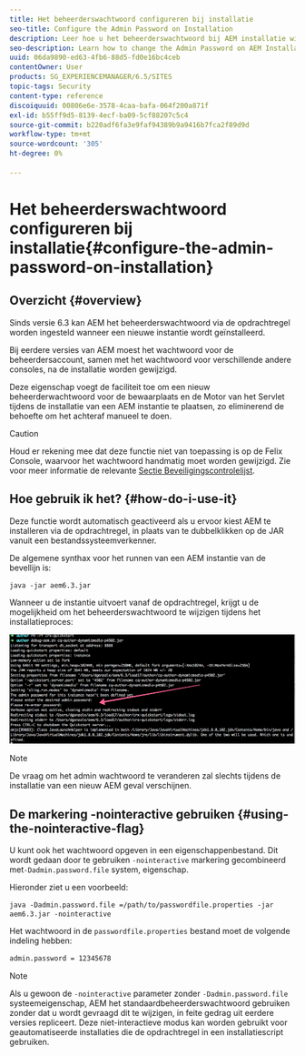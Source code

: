 ```yaml
---
title: Het beheerderswachtwoord configureren bij installatie
seo-title: Configure the Admin Password on Installation
description: Leer hoe u het beheerderswachtwoord bij AEM installatie wijzigt.
seo-description: Learn how to change the Admin Password on AEM Installation.
uuid: 06da9890-ed63-4fb6-88d5-fd0e16bc4ceb
contentOwner: User
products: SG_EXPERIENCEMANAGER/6.5/SITES
topic-tags: Security
content-type: reference
discoiquuid: 00806e6e-3578-4caa-bafa-064f200a871f
exl-id: b55ff9d5-8139-4ecf-ba09-5cf88207c5c4
source-git-commit: b220adf6fa3e9faf94389b9a9416b7fca2f89d9d
workflow-type: tm+mt
source-wordcount: '305'
ht-degree: 0%

---
```


# Het beheerderswachtwoord configureren bij installatie{#configure-the-admin-password-on-installation}

## Overzicht {#overview}

Sinds versie 6.3 kan AEM het beheerderswachtwoord via de opdrachtregel worden ingesteld wanneer een nieuwe instantie wordt geïnstalleerd.

Bij eerdere versies van AEM moest het wachtwoord voor de beheerdersaccount, samen met het wachtwoord voor verschillende andere consoles, na de installatie worden gewijzigd.

Deze eigenschap voegt de faciliteit toe om een nieuw beheerderwachtwoord voor de bewaarplaats en de Motor van het Servlet tijdens de installatie van een AEM instantie te plaatsen, zo eliminerend de behoefte om het achteraf manueel te doen.

>[!CAUTION]
>
>Houd er rekening mee dat deze functie niet van toepassing is op de Felix Console, waarvoor het wachtwoord handmatig moet worden gewijzigd. Zie voor meer informatie de relevante [Sectie Beveiligingscontrolelijst](/help/sites-administering/security-checklist.md#change-default-passwords-for-the-aem-and-osgi-console-admin-accounts).

## Hoe gebruik ik het? {#how-do-i-use-it}

Deze functie wordt automatisch geactiveerd als u ervoor kiest AEM te installeren via de opdrachtregel, in plaats van te dubbelklikken op de JAR vanuit een bestandssysteemverkenner.

De algemene synthax voor het runnen van een AEM instantie van de bevellijn is:

```shell
java -jar aem6.3.jar
```

Wanneer u de instantie uitvoert vanaf de opdrachtregel, krijgt u de mogelijkheid om het beheerderswachtwoord te wijzigen tijdens het installatieproces:

![chlimage_1-116](assets/chlimage_1-116a.png)

>[!NOTE]
>
>De vraag om het admin wachtwoord te veranderen zal slechts tijdens de installatie van een nieuw AEM geval verschijnen.

## De markering -nointeractive gebruiken {#using-the-nointeractive-flag}

U kunt ook het wachtwoord opgeven in een eigenschappenbestand. Dit wordt gedaan door te gebruiken `-nointeractive` markering gecombineerd met`-Dadmin.password.file` system, eigenschap.

Hieronder ziet u een voorbeeld:

```shell
java -Dadmin.password.file =/path/to/passwordfile.properties -jar aem6.3.jar -nointeractive
```

Het wachtwoord in de `passwordfile.properties` bestand moet de volgende indeling hebben:

```xml
admin.password = 12345678
```

>[!NOTE]
>
>Als u gewoon de `-nointeractive` parameter zonder `-Dadmin.password.file` systeemeigenschap, AEM het standaardbeheerderswachtwoord gebruiken zonder dat u wordt gevraagd dit te wijzigen, in feite gedrag uit eerdere versies repliceert. Deze niet-interactieve modus kan worden gebruikt voor geautomatiseerde installaties die de opdrachtregel in een installatiescript gebruiken.
